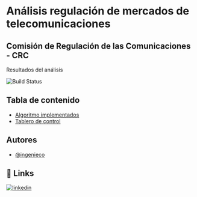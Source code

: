 # Análisis regulación de mercados de telecomunicaciones
## Comisión de Regulación de las Comunicaciones - CRC

Resultados del análisis

![Build Status](https://img.shields.io/badge/python-yellow)

## Tabla de contenido

 - [Algoritmo implementados]([https://github.com/Ingenieco/dane/tree/main/codigos_2024](https://github.com/Ingenieco/crc/blob/main/Respuesta_prueba.ipynb))
 - [Tablero de control](https://app.powerbi.com/view?r=eyJrIjoiMTYzMmNiYzgtMTEyZC00OTY5LWE3ZDItZDk3OGEzZGI3ZGFhIiwidCI6ImQ1MTM4OGVmLTZhYjAtNDM2My05Zjk0LWQ1NjY0NGE0NTk3MCIsImMiOjR9)

## Autores

- [@ingenieco](https://github.com/Ingenieco)


## 🔗 Links
[![linkedin](https://img.shields.io/badge/linkedin-0A66C2?style=for-the-badge&logo=linkedin&logoColor=white)](https://www.linkedin.com/in/ingenieco-cegu/)


